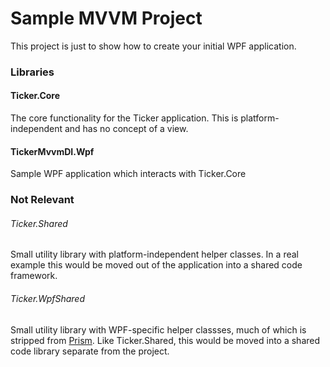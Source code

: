 # Sample MVVM Project

This project is just to show how to create your initial WPF application.

### Libraries

#### Ticker.Core

The core functionality for the Ticker application. This is platform-independent and has no concept of a view.

#### TickerMvvmDI.Wpf

Sample WPF application which interacts with Ticker.Core


### Not Relevant 

###### Ticker.Shared

Small utility library with platform-independent helper classes. In a real example this would be moved out of the application into a shared code framework.

###### Ticker.WpfShared

Small utility library with WPF-specific helper classses, much of which is stripped from [Prism](https://github.com/PrismLibrary/Prism). Like Ticker.Shared, this would be moved into a shared code library separate from the project.
